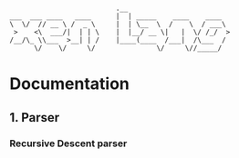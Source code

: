 ```

                          .__                         
___  ___ ____   ____      |  | _____    ____    ____  
\  \/  // __ \ /  _ \     |  | \__  \  /    \  / ___\ 
 >    <\  ___/|  | | \    |  |__/ __ \|   |  \/ /_/  >
/__/\_ \\___  >__| | /    |____(____  /___|  /\___  / 
      \/    \/     \/               \/     \//_____/  

```

# Documentation

## 1. Parser

### Recursive Descent parser